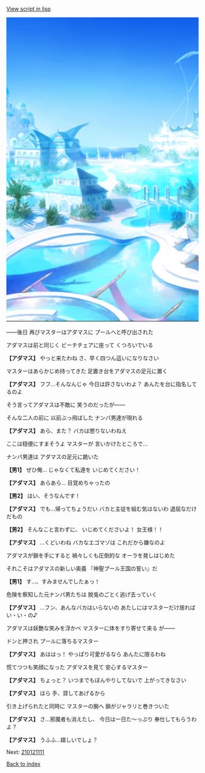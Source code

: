 [View script in lisp](../scripts/210121104.txt)

![sea_resort_day.png](../images/backgrounds/sea_resort_day.png)

――後日
再びマスターはアダマスに
プールへと呼び出された

アダマスは前と同じく
ビーチチェアに座って
くつろいでいる

**【アダマス】**
やっと来たわね
さ、早く四つん這いになりなさい

マスターはあらかじめ持ってきた
足置き台をアダマスの足元に置く

**【アダマス】**
フフ…そんなんじゃ
今日は許さないわよ？
あんたを台に指名してるのよ

そう言ってアダマスは不敵に
笑うのだったが――

そんな二人の前に
以前ぶっ飛ばした
ナンパ男達が現れる

**【アダマス】**
あら、また？
バカは懲りないわねえ

ここは穏便にすまそうよ
マスターが
言いかけたところで…

ナンパ男達は
アダマスの足元に跪いた

**【男1】**
ぜひ俺…
じゃなくて私達を
いじめてください！

**【アダマス】**
あらあら…
目覚めちゃったの

**【男2】**
はい、そうなんです！

**【アダマス】**
でも…帰ってちょうだい
バカと主従を組む気はないわ
退屈なだけだもの

**【男2】**
そんなこと言わずに、
いじめてくださいよ！
女王様！！

**【アダマス】**
…くどいわね
バカなエゴマゾは
これだから嫌なのよ

アダマスが鎖を手にすると
禍々しくも圧倒的な
オーラを発しはじめた

それこそはアダマスの新しい奥義
『神聖プール王国の誓い』だ

**【男1】**
す…、すみませんでしたぁっ！

危険を察知した元ナンパ男たちは
脱兎のごとく逃げ去っていく

**【アダマス】**
…フン、あんなバカはいらないの
あたしにはマスターだけ居れば
い・い・の♪

アダマスは妖艶な笑みを浮かべ
マスターに体をすり寄せて来る
が――

ドンと押され
プールに落ちるマスター

**【アダマス】**
あははっ！
やっぱり可愛がるなら
あんたに限るわね

慌てつつも笑顔になった
アダマスを見て
安心するマスター

**【アダマス】**
ちょっと？
いつまでもぼんやりしてないで
上がってきなさい

**【アダマス】**
ほら
手、貸してあげるから

引き上げられたと同時に
マスターの腕へ
鎖がジャラリと巻きついた

**【アダマス】**
さ…邪魔者も消えたし、
今日は一日た～っぷり
奉仕してもらうわよ？

**【アダマス】**
うふふ…嬉しいでしょ？


Next: [210121111](210121111.md)

[Back to index](index.md)
